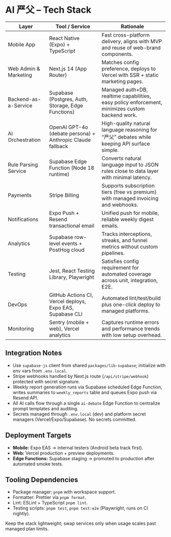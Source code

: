# AI 严父 – Tech Stack

| Layer | Tool / Service | Rationale |
|-------|----------------|-----------|
| Mobile App | React Native (Expo) + TypeScript | Fast cross-platform delivery, aligns with MVP and reuse of web-brand components. |
| Web Admin & Marketing | Next.js 14 (App Router) | Matches config preference, deploys to Vercel with SSR + static marketing pages. |
| Backend-as-a-Service | Supabase (Postgres, Auth, Storage, Edge Functions) | Managed auth+DB, realtime capabilities, easy policy enforcement, minimizes custom backend work. |
| AI Orchestration | OpenAI GPT-4o (debate persona) + Anthropic Claude fallback | High-quality natural language reasoning for “严父” debates while keeping API surface simple. |
| Rule Parsing Service | Supabase Edge Function (Node 18 runtime) | Converts natural language input to JSON rules close to data layer with minimal latency. |
| Payments | Stripe Billing | Supports subscription tiers (free vs premium) with managed invoicing and webhooks. |
| Notifications | Expo Push + Resend transactional email | Unified push for mobile, reliable weekly digest emails. |
| Analytics | Supabase row-level events + PostHog cloud | Tracks interceptions, streaks, and funnel metrics without custom pipelines. |
| Testing | Jest, React Testing Library, Playwright | Satisfies config requirement for automated coverage across unit, integration, E2E. |
| DevOps | GitHub Actions CI, Vercel deploys, Expo EAS, Supabase CLI | Automated lint/test/build plus one-click deploy to managed platforms. |
| Monitoring | Sentry (mobile + web), Vercel analytics | Captures runtime errors and performance trends with low setup overhead. |

## Integration Notes
- Use `supabase-js` client from shared `packages/lib-supabase`; initialize with env vars from `.env.local`.
- Stripe webhooks handled by Next.js route (`/api/stripe/webhook`) protected with secret signature.
- Weekly report generation runs via Supabase scheduled Edge Function, writes summaries to `weekly_reports` table and queues Expo push via Resend API.
- All AI calls flow through a single `ai-debate` Edge Function to centralize prompt templates and auditing.
- Secrets managed through `.env.local` (dev) and platform secret managers (Vercel/Expo/Supabase). No secrets committed.

## Deployment Targets
- **Mobile:** Expo EAS → internal testers (Android beta track first).
- **Web:** Vercel production + preview deployments.
- **Edge Functions:** Supabase staging → promoted to production after automated smoke tests.

## Tooling Dependencies
- Package manager: `pnpm` with workspace support.
- Formatter: Prettier via `pnpm format`.
- Lint: ESLint + TypeScript `pnpm lint`.
- Testing scripts: `pnpm test`, `pnpm test:e2e` (Playwright, runs on CI nightly).

Keep the stack lightweight; swap services only when usage scales past managed plan limits.
